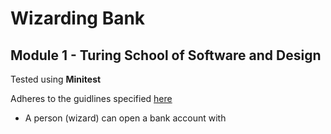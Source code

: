 # Wizarding Bank
## Module 1 - Turing School of Software and Design

Tested using **Minitest**

Adheres to the guidlines specified [here](http://backend.turing.io/module1/projects/wizarding_bank)
* A person (wizard) can open a bank account with
